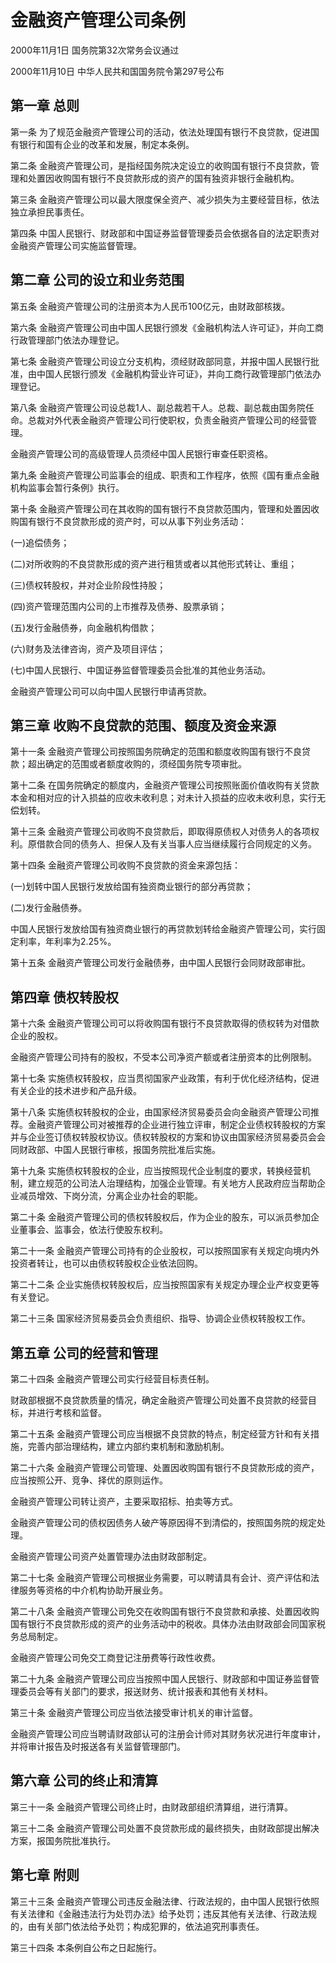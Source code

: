 # 金融资产管理公司条例

2000年11月1日 国务院第32次常务会议通过

2000年11月10日 中华人民共和国国务院令第297号公布

<!-- INFO END -->

## 第一章 总则

第一条 为了规范金融资产管理公司的活动，依法处理国有银行不良贷款，促进国有银行和国有企业的改革和发展，制定本条例。

第二条 金融资产管理公司，是指经国务院决定设立的收购国有银行不良贷款，管理和处置因收购国有银行不良贷款形成的资产的国有独资非银行金融机构。

第三条 金融资产管理公司以最大限度保全资产、减少损失为主要经营目标，依法独立承担民事责任。

第四条 中国人民银行、财政部和中国证券监督管理委员会依据各自的法定职责对金融资产管理公司实施监督管理。

## 第二章 公司的设立和业务范围

第五条 金融资产管理公司的注册资本为人民币100亿元，由财政部核拨。

第六条 金融资产管理公司由中国人民银行颁发《金融机构法人许可证》，并向工商行政管理部门依法办理登记。

第七条 金融资产管理公司设立分支机构，须经财政部同意，并报中国人民银行批准，由中国人民银行颁发《金融机构营业许可证》，并向工商行政管理部门依法办理登记。

第八条 金融资产管理公司设总裁1人、副总裁若干人。总裁、副总裁由国务院任命。总裁对外代表金融资产管理公司行使职权，负责金融资产管理公司的经营管理。

金融资产管理公司的高级管理人员须经中国人民银行审查任职资格。

第九条 金融资产管理公司监事会的组成、职责和工作程序，依照《国有重点金融机构监事会暂行条例》执行。

第十条 金融资产管理公司在其收购的国有银行不良贷款范围内，管理和处置因收购国有银行不良贷款形成的资产时，可以从事下列业务活动：

(一)追偿债务；

(二)对所收购的不良贷款形成的资产进行租赁或者以其他形式转让、重组；

(三)债权转股权，并对企业阶段性持股；

(四)资产管理范围内公司的上市推荐及债券、股票承销；

(五)发行金融债券，向金融机构借款；

(六)财务及法律咨询，资产及项目评估；

(七)中国人民银行、中国证券监督管理委员会批准的其他业务活动。

金融资产管理公司可以向中国人民银行申请再贷款。

## 第三章 收购不良贷款的范围、额度及资金来源

第十一条 金融资产管理公司按照国务院确定的范围和额度收购国有银行不良贷款；超出确定的范围或者额度收购的，须经国务院专项审批。

第十二条 在国务院确定的额度内，金融资产管理公司按照账面价值收购有关贷款本金和相对应的计入损益的应收未收利息；对未计入损益的应收未收利息，实行无偿划转。

第十三条 金融资产管理公司收购不良贷款后，即取得原债权人对债务人的各项权利。原借款合同的债务人、担保人及有关当事人应当继续履行合同规定的义务。

第十四条 金融资产管理公司收购不良贷款的资金来源包括：

(一)划转中国人民银行发放给国有独资商业银行的部分再贷款；

(二)发行金融债券。

中国人民银行发放给国有独资商业银行的再贷款划转给金融资产管理公司，实行固定利率，年利率为2.25%。

第十五条 金融资产管理公司发行金融债券，由中国人民银行会同财政部审批。

## 第四章 债权转股权

第十六条 金融资产管理公司可以将收购国有银行不良贷款取得的债权转为对借款企业的股权。

金融资产管理公司持有的股权，不受本公司净资产额或者注册资本的比例限制。

第十七条 实施债权转股权，应当贯彻国家产业政策，有利于优化经济结构，促进有关企业的技术进步和产品升级。

第十八条 实施债权转股权的企业，由国家经济贸易委员会向金融资产管理公司推荐。金融资产管理公司对被推荐的企业进行独立评审，制定企业债权转股权的方案并与企业签订债权转股权协议。债权转股权的方案和协议由国家经济贸易委员会会同财政部、中国人民银行审核，报国务院批准后实施。

第十九条 实施债权转股权的企业，应当按照现代企业制度的要求，转换经营机制，建立规范的公司法人治理结构，加强企业管理。有关地方人民政府应当帮助企业减员增效、下岗分流，分离企业办社会的职能。

第二十条 金融资产管理公司的债权转股权后，作为企业的股东，可以派员参加企业董事会、监事会，依法行使股东权利。

第二十一条 金融资产管理公司持有的企业股权，可以按照国家有关规定向境内外投资者转让，也可以由债权转股权企业依法回购。

第二十二条 企业实施债权转股权后，应当按照国家有关规定办理企业产权变更等有关登记。

第二十三条 国家经济贸易委员会负责组织、指导、协调企业债权转股权工作。

## 第五章 公司的经营和管理

第二十四条 金融资产管理公司实行经营目标责任制。

财政部根据不良贷款质量的情况，确定金融资产管理公司处置不良贷款的经营目标，并进行考核和监督。

第二十五条 金融资产管理公司应当根据不良贷款的特点，制定经营方针和有关措施，完善内部治理结构，建立内部约束机制和激励机制。

第二十六条 金融资产管理公司管理、处置因收购国有银行不良贷款形成的资产，应当按照公开、竞争、择优的原则运作。

金融资产管理公司转让资产，主要采取招标、拍卖等方式。

金融资产管理公司的债权因债务人破产等原因得不到清偿的，按照国务院的规定处理。

金融资产管理公司资产处置管理办法由财政部制定。

第二十七条 金融资产管理公司根据业务需要，可以聘请具有会计、资产评估和法律服务等资格的中介机构协助开展业务。

第二十八条 金融资产管理公司免交在收购国有银行不良贷款和承接、处置因收购国有银行不良贷款形成的资产的业务活动中的税收。具体办法由财政部会同国家税务总局制定。

金融资产管理公司免交工商登记注册费等行政性收费。

第二十九条 金融资产管理公司应当按照中国人民银行、财政部和中国证券监督管理委员会等有关部门的要求，报送财务、统计报表和其他有关材料。

第三十条 金融资产管理公司应当依法接受审计机关的审计监督。

金融资产管理公司应当聘请财政部认可的注册会计师对其财务状况进行年度审计，并将审计报告及时报送各有关监督管理部门。

## 第六章 公司的终止和清算

第三十一条 金融资产管理公司终止时，由财政部组织清算组，进行清算。

第三十二条 金融资产管理公司处置不良贷款形成的最终损失，由财政部提出解决方案，报国务院批准执行。

## 第七章 附则

第三十三条 金融资产管理公司违反金融法律、行政法规的，由中国人民银行依照有关法律和《金融违法行为处罚办法》给予处罚；违反其他有关法律、行政法规的，由有关部门依法给予处罚；构成犯罪的，依法追究刑事责任。

第三十四条 本条例自公布之日起施行。